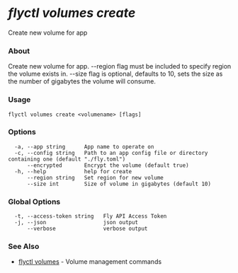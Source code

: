 # _flyctl volumes create_

Create new volume for app

### About

Create new volume for app. --region flag must be included to specify
region the volume exists in. --size flag is optional, defaults to 10,
sets the size as the number of gigabytes the volume will consume.

### Usage
~~~
flyctl volumes create <volumename> [flags]
~~~

### Options

~~~
  -a, --app string      App name to operate on
  -c, --config string   Path to an app config file or directory containing one (default "./fly.toml")
      --encrypted       Encrypt the volume (default true)
  -h, --help            help for create
      --region string   Set region for new volume
      --size int        Size of volume in gigabytes (default 10)
~~~

### Global Options

~~~
  -t, --access-token string   Fly API Access Token
  -j, --json                  json output
      --verbose               verbose output
~~~

### See Also

* [flyctl volumes](/docs/flyctl/volumes/)	 - Volume management commands

